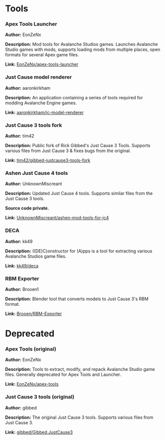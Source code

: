 # Tools
### Apex Tools Launcher
**Author:** EonZeNx

**Description:** Mod tools for Avalanche Studios games. Launches Avalanche Studio games with mods, supports loading mods from multiple places, open formats for several Apex game files.

**Link:** [EonZeNx/apex-tools-launcher](https://github.com/EonZeNx/apex-tools-launcher)

### Just Cause model renderer
**Author:** aaronkirkham

**Description:** An application containing a series of tools required for modding Avalanche Engine games.

**Link:** [aaronkirkham/jc-model-renderer](https://github.com/aaronkirkham/jc-model-renderer)

### Just Cause 3 tools fork
**Author:** tim42

**Description:** Public fork of Rick Gibbed's Just Cause 3 Tools. Supports various files from Just Cause 3 & fixes bugs from the original.

**Link:** [tim42/gibbed-justcause3-tools-fork](https://github.com/tim42/gibbed-justcause3-tools-fork)

### Ashen Just Cause 4 tools
**Author:** UnknownMiscreant

**Description:** Updated Just Cause 4 tools. Supports similar files from the Just Cause 3 tools.

**Source code private.**

**Link:** [UnknownMiscreant/ashen-mod-tools-for-jc4](https://videogamemods.com/justcause4/mods/ashen-mod-tools-for-jc4/)

### DECA
**Author:** kk49

**Description:** ((DE)C)onstructor for (A)pps is a tool for extracting various Avalanche Studios game files.

**Link:** [kk49/deca](https://github.com/kk49/deca)

### RBM Exporter
**Author:** Brooen1

**Description:** Blender tool that converts models to Just Cause 3's RBM format.

**Link:** [Brooen/RBM-Exporter](https://github.com/Brooen/RBM-Exporter)

# Deprecated
### Apex Tools (original)
**Author:** EonZeNx

**Description:** Tools to extract, modify, and repack Avalanche Studio game files. Generally deprecated for Apex Tools and Launcher.

**Link:** [EonZeNx/apex-tools](https://github.com/EonZeNx/apex-tools)

### Just Cause 3 tools (original)
**Author:** gibbed

**Description:** The original Just Cause 3 tools. Supports various files from Just Cause 3.

**Link:** [gibbed/Gibbed.JustCause3](https://github.com/gibbed/Gibbed.JustCause3)
